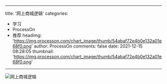 
---
title: '网上商城逻辑'
categories: 
 - 学习
 - ProcessOn
 - 推荐
headimg: 'https://img.processon.com/chart_image/thumb/54abaf72e4b0e132a01e68f0.png'
author: ProcessOn
comments: false
date: 2021-12-15 08:28:05
thumbnail: 'https://img.processon.com/chart_image/thumb/54abaf72e4b0e132a01e68f0.png'
---

<div>   
<img class="thumb" alt="网上商城逻辑" src="https://img.processon.com/chart_image/thumb/54abaf72e4b0e132a01e68f0.png" referrerpolicy="no-referrer">
<p></p>  
</div>
            